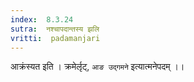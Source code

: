```yaml
---
index:  8.3.24
sutra:  नश्चापदान्तस्य झलि
vritti:  padamanjari
---
```


आक्रंस्यत इति । क्रमेर्लृट्, `आङ उद्गमने` इत्यात्मनेपदम् ।।
